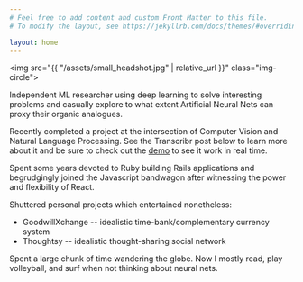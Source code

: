 ```yaml
---
# Feel free to add content and custom Front Matter to this file.
# To modify the layout, see https://jekyllrb.com/docs/themes/#overriding-theme-defaults

layout: home
---
```


<img src="{{ "/assets/small_headshot.jpg" | relative_url }}" class="img-circle">

Independent ML researcher using deep learning to solve interesting problems and casually explore to what extent Artificial Neural Nets can proxy their organic analogues.

Recently completed a project at the intersection of Computer Vision and Natural Language Processing.  See the Transcribr post below to learn more about it and be sure to check out the [demo](http://transcribr.net) to see it work in real time.

Spent some years devoted to Ruby building Rails applications and begrudgingly joined the Javascript bandwagon after witnessing the power and flexibility of React.

Shuttered personal projects which entertained nonetheless:
* GoodwillXchange -- idealistic time-bank/complementary currency system
* Thoughtsy -- idealistic thought-sharing social network

Spent a large chunk of time wandering the globe. Now I mostly read, play volleyball, and surf when not thinking about neural nets.